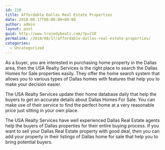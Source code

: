```yaml
---
id: 210
title: Affordable Dallas Real Estate Properties
date: 2010-08-17T00:00:00+00:00
author: admin
layout: post
guid: http://www.trajedybeatz.com/?p=210
permalink: /2010/08/17/affordable-dallas-real-estate-properties/
categories:
  - Uncategorized
---
```

As a buyer, you are interested in purchasing home property in the Dallas area, then the USA Realty Services is the right place to search the Dallas Homes for Sale properties easily. They offer the home search system that allows you to various types of Dallas homes with features that help you to make your decision easier.

The USA Realty Services update their home database daily that help the buyers to get an accurate details about Dallas Homes For Sale. You can make use of their service to find the perfect home at a very reasonable price just sitting in your own place.

The USA Realty Services have well experienced Dallas Real Estate agents help the buyers of Dallas properties for their entire buying process. If you want to sell your Dallas Real Estate property with good deal, then you can add your property in their listings of Dallas home for sale that help you to bring potential buyers.